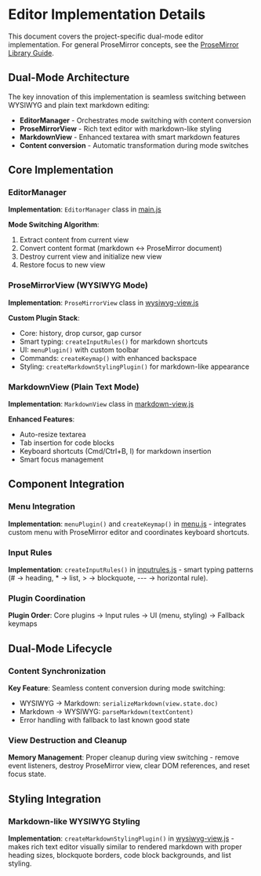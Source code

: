 # Editor Implementation Details

This document covers the project-specific dual-mode editor implementation. For general ProseMirror concepts, see the [ProseMirror Library Guide](../../CLAUDE.md).

## Dual-Mode Architecture

The key innovation of this implementation is seamless switching between WYSIWYG and plain text markdown editing:
- **EditorManager** - Orchestrates mode switching with content conversion
- **ProseMirrorView** - Rich text editor with markdown-like styling  
- **MarkdownView** - Enhanced textarea with smart markdown features
- **Content conversion** - Automatic transformation during mode switches

## Core Implementation

### EditorManager

**Implementation**: `EditorManager` class in [main.js](../main.js)

**Mode Switching Algorithm**:
1. Extract content from current view
2. Convert content format (markdown ↔ ProseMirror document)
3. Destroy current view and initialize new view
4. Restore focus to new view

### ProseMirrorView (WYSIWYG Mode)

**Implementation**: `ProseMirrorView` class in [wysiwyg-view.js](wysiwyg-view.js)

**Custom Plugin Stack**:
- Core: history, drop cursor, gap cursor
- Smart typing: `createInputRules()` for markdown shortcuts
- UI: `menuPlugin()` with custom toolbar
- Commands: `createKeymap()` with enhanced backspace
- Styling: `createMarkdownStylingPlugin()` for markdown-like appearance

### MarkdownView (Plain Text Mode)

**Implementation**: `MarkdownView` class in [markdown-view.js](markdown-view.js)

**Enhanced Features**:
- Auto-resize textarea
- Tab insertion for code blocks
- Keyboard shortcuts (Cmd/Ctrl+B, I) for markdown insertion
- Smart focus management

## Component Integration

### Menu Integration
**Implementation**: `menuPlugin()` and `createKeymap()` in [menu.js](menu.js) - integrates custom menu with ProseMirror editor and coordinates keyboard shortcuts.

### Input Rules  
**Implementation**: `createInputRules()` in [inputrules.js](inputrules.js) - smart typing patterns (# → heading, * → list, > → blockquote, --- → horizontal rule).

### Plugin Coordination
**Plugin Order**: Core plugins → Input rules → UI (menu, styling) → Fallback keymaps

## Dual-Mode Lifecycle

### Content Synchronization
**Key Feature**: Seamless content conversion during mode switching:
- WYSIWYG → Markdown: `serializeMarkdown(view.state.doc)`  
- Markdown → WYSIWYG: `parseMarkdown(textContent)`
- Error handling with fallback to last known good state

### View Destruction and Cleanup
**Memory Management**: Proper cleanup during view switching - remove event listeners, destroy ProseMirror view, clear DOM references, and reset focus state.

## Styling Integration

### Markdown-like WYSIWYG Styling
**Implementation**: `createMarkdownStylingPlugin()` in [wysiwyg-view.js](wysiwyg-view.js) - makes rich text editor visually similar to rendered markdown with proper heading sizes, blockquote borders, code block backgrounds, and list styling.
